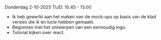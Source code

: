 Donderdag 2-10-2025
TIJD: 10.45 - 13.00
- Ik heb gewerkt aan het maken van de mock-ups op basis van de klad versies die ik en lucie hebben gemaakt.
- Begonnen met het ontwerpen van een eenvoudig logo.
- Tutorial kijken over react.
